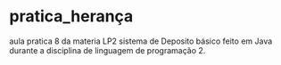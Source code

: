 # pratica_herança
aula pratica 8 da materia LP2
sistema de Deposito básico feito em Java durante a disciplina de linguagem de programação 2.
